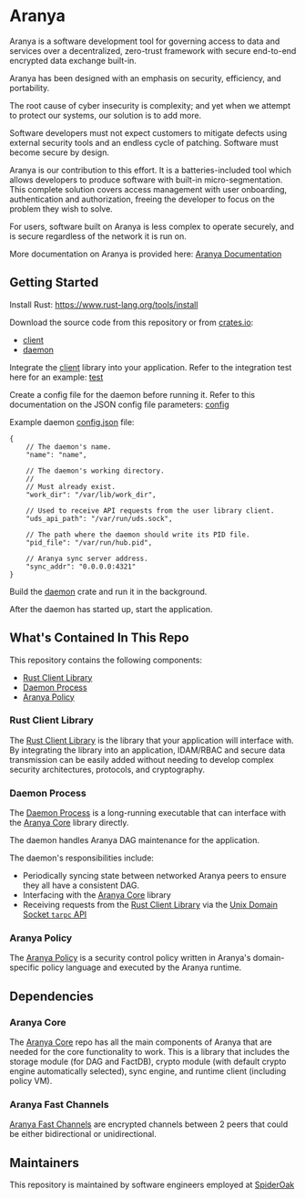 # Aranya

Aranya is a software development tool for governing access to data and services over a decentralized, zero-trust framework with secure end-to-end encrypted data exchange built-in.

Aranya has been designed with an emphasis on security, efficiency, and portability.

The root cause of cyber insecurity is complexity; and yet when we attempt to protect our systems, our solution is to add more.
 
Software developers must not expect customers to mitigate defects using external security tools and an endless cycle of patching. Software must become secure by design.
 
Aranya is our contribution to this effort. It is a batteries-included tool which allows developers to produce software with built-in micro-segmentation. This complete solution covers access management with user onboarding, authentication and authorization, freeing the developer to focus on the problem they wish to solve.
 
For users, software built on Aranya is less complex to operate securely, and is secure regardless of the network it is run on.

More documentation on Aranya is provided here:
[Aranya Documentation](https://github.com/aranya-project/docs)

## Getting Started

Install Rust:
<https://www.rust-lang.org/tools/install>

Download the source code from this repository or from [crates.io](https://crates.io):
- [client](https://crates.io/crates/aranya-client)
- [daemon](https://crates.io/crates/aranya-daemon)

Integrate the [client](crates/aranya-client) library into your application. Refer to the integration test here for an example:
[test](crates/daemon/tests/tests.rs)

Create a config file for the daemon before running it. Refer to this documentation on the JSON config file parameters:
[config](crates/aranya-daemon/src/config.rs)

Example daemon [config.json](crates/aranya-daemon/example.json) file:
```
{
	// The daemon's name.
	"name": "name",
	
	// The daemon's working directory.
	//
	// Must already exist.
	"work_dir": "/var/lib/work_dir",

	// Used to receive API requests from the user library client.
	"uds_api_path": "/var/run/uds.sock",

	// The path where the daemon should write its PID file.
	"pid_file": "/var/run/hub.pid",

	// Aranya sync server address.
	"sync_addr": "0.0.0.0:4321"
}
```

Build the [daemon](crates/aranya-daemon) crate and run it in the background.

After the daemon has started up, start the application.

## What's Contained In This Repo

This repository contains the following components:
- [Rust Client Library](crates/aranya-client)
- [Daemon Process](crates/aranya-daemon)
- [Aranya Policy](crates/aranya-daemon/src/policy.md)

### Rust Client Library

The [Rust Client Library](crates/aranya-client) is the library that your application will interface with.
By integrating the library into an application, IDAM/RBAC and secure data transmission can be easily added without needing to develop complex security architectures, protocols, and cryptography.

### Daemon Process

The [Daemon Process](crates/aranya-daemon) is a long-running executable that can interface with the [Aranya Core](https://github.com/aranya-project/aranya-core) library directly.

The daemon handles Aranya DAG maintenance for the application.

The daemon's responsibilities include:
- Periodically syncing state between networked Aranya peers to ensure they all have a consistent DAG.
- Interfacing with the [Aranya Core](https://github.com/aranya-project/aranya-core) library
- Receiving requests from the [Rust Client Library](crates/aranya-client) via the [Unix Domain Socket `tarpc` API](crates/aranya-daemon-api)

### Aranya Policy

The [Aranya Policy](crates/daemon/src/policy.md) is a security control policy written in Aranya's domain-specific policy language and executed by the Aranya runtime.

## Dependencies

### Aranya Core

The [Aranya Core](https://github.com/aranya-project/aranya-core) repo has all the main components of Aranya that are needed for the core functionality to work. This is a library that includes the storage module (for DAG and FactDB), crypto module (with default crypto engine automatically selected), sync engine, and runtime client (including policy VM).

### Aranya Fast Channels

[Aranya Fast Channels](https://github.com/aranya-project/aranya-fast-channels) are encrypted channels between 2 peers that could be either bidirectional or unidirectional.

## Maintainers

This repository is maintained by software engineers employed at [SpiderOak](https://spideroak.com/)

